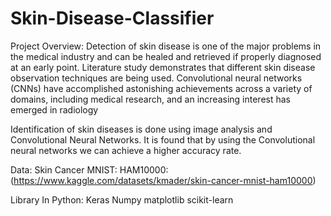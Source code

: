 # Skin-Disease-Classifier
Project Overview:
Detection of skin disease is one of the major problems in the medical industry and can be healed and retrieved if properly diagnosed at an early point. Literature study demonstrates that different skin disease observation techniques are being used. Convolutional neural networks (CNNs) have accomplished astonishing achievements across a variety of domains, including medical research, and an increasing interest has emerged in radiology

Identification of skin diseases is done using image analysis and Convolutional Neural Networks. It is found that by using the Convolutional neural networks we can achieve a higher accuracy rate.

Data:
Skin Cancer MNIST: HAM10000:(https://www.kaggle.com/datasets/kmader/skin-cancer-mnist-ham10000)

Library In Python:
Keras
Numpy
matplotlib
scikit-learn
